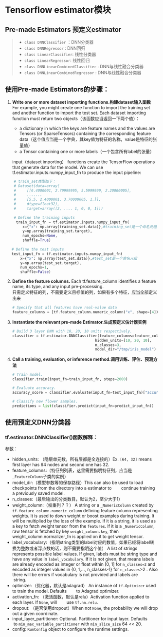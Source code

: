 # Tensorflow estimator模块

## Pre-made Estimators 预定义estimator

>* `class DNNClassifier` ：DNN分类器
>* `class DNNRegressor` : DNN回归
>* `class LinearClassifier`: 线性分类器
>* `class LinearRegressor`: 线性回归
>* `class DNNLinearCombinedClassifier` : DNN与线性融合分类器
>* `class DNNLinearCombinedRegressor` : DNN与线性融合分类器

## 使用Pre-made Estimators的步骤：

1. **Write one or more dataset importing functions.构建dataset输入函数** <br>For example, you might create one function to import the training set and another function to import the test set. Each dataset importing function must return two objects（该函数应当返回一下两个值）：<br>
	* a dictionary in which the keys are feature names and the values are Tensors (or SparseTensors) containing the corresponding feature data（这个值应当是一个字典，其key值为特征的名称，value是特征的张量值）
	* a Tensor containing one or more labels（一个包含所有label的张量）
	
 	input（dataset importing） functions create the TensorFlow operations that generate data for the model. We can use 	  tf.estimator.inputs.numpy_input_fn to produce the input pipeline:
   
```python  
    # train_set类型如下：
    # Dataset(data=array(
    #     [[6.4000001, 2.79999995, 5.5999999, 2.20000005], 
    #     .......
    #     [5.5, 2.4000001, 3.70000005, 1.]], 
    #     dtype=float32), 
    #     target=array([2, .... 1, 0, 0, 1]))
    
    # Define the training inputs
  	 train_input_fn = tf.estimator.inputs.numpy_input_fn(
      	x={"x": np.array(training_set.data)},#training_set是一个命名元组
     	y=np.array(training_set.target),
     	num_epochs=None,
      	shuffle=True)
        
   # Define the test inputs
   test_input_fn = tf.estimator.inputs.numpy_input_fn(
       x={"x": np.array(test_set.data)},#test_set是一个命名元组
       y=np.array(test_set.target),
       num_epochs=1,
       shuffle=False)
```

2. **Define the feature columns.** Each tf.feature_column identifies a feature name, its type, and any input pre-processing. <br>
只需定义特征的列，不需要定义目标值的列，如果有多个特征，应当全部定义出来
	```python
    # Specify that all features have real-value data
 	feature_columns = [tf.feature_column.numeric_column("x", shape=[4])]
    ```
3. **Instantiate the relevant pre-made Estimator.生成预定义估计器实例**
	```python
    # Build 3 layer DNN with 10, 20, 10 units respectively.
  	classifier = tf.estimator.DNNClassifier(feature_columns=feature_columns,
                                          hidden_units=[10, 20, 10],
                                          n_classes=3,
                                          model_dir="/tmp/iris_model")
    ```
    
4. **Call a training, evaluation, or inference method.调用训练、评估、预测方法**
	```python
    # Train model.
  	classifier.train(input_fn=train_input_fn, steps=2000)
    
    # Evaluate accuracy.
  	accuracy_score = classifier.evaluate(input_fn=test_input_fn)["accuracy"]
    
    # Classify new flower samples.
    predictions = list(classifier.predict(input_fn=predict_input_fn))
    ```

## 使用预定义DNN分类器

### tf.estimator.DNNClassifier()函数解释：
参数：
* hidden_units: （隐层单元数，所有层都是全连接的）Ex. `[64, 32]` means first layer has 64 nodes and second one has 32.
* feature_columns:（特征列列表，这里需要指明特征列，应当是`_FeatureColumn`子类的实例）
* model_dir:（模型参数等的保存路径）This can
        also be used to load checkpoints from the directory into a estimator to
        continue training a previously saved model.
* n_classes:（最后输出的分类数目，默认为2，至少大于1）
* weight_column:（权重列？？） A string or a `_NumericColumn` created by
        `tf.feature_column.numeric_column` defining feature column representing
        weights. It is used to down weight or boost examples during training. It
        will be multiplied by the loss of the example. If it is a string, it is
        used as a key to fetch weight tensor from the `features`. If it is a
        `_NumericColumn`, raw tensor is fetched by key `weight_column.key`,
        then weight_column.normalizer_fn is applied on it to get weight tensor.
* label_vocabulary:（指明string类型的label对应的数值，如果已经将label转换为整数或者浮点数的话，则不需要指明这个值） A list of strings represents possible label values. If
        given, labels must be string type and have any value in
        `label_vocabulary`. If it is not given, that means labels are
        already encoded as integer or float within [0, 1] for `n_classes=2` and
        encoded as integer values in {0, 1,..., n_classes-1} for `n_classes`>2 .
        Also there will be errors if vocabulary is not provided and labels are
        string.
* optimizer:（优化器，默认是adagrad） An instance of `tf.Optimizer` used to train the model. Defaults
        to Adagrad optimizer.
* activation_fn: （激活函数，默认是relu）Activation function applied to each layer. If `None`, will
        use `tf.nn.relu`.
* dropout: （是否使用dropout）When not `None`, the probability we will drop out a given
        coordinate.
* input_layer_partitioner: Optional. Partitioner for input layer. Defaults
        to `min_max_variable_partitioner` with `min_slice_size` 64 << 20.
* config: `RunConfig` object to configure the runtime settings.
